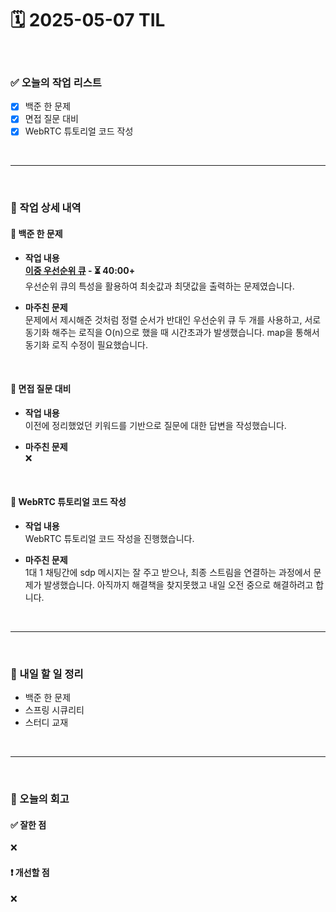 # 🗓️ 2025-05-07 TIL

<br>

### ✅ 오늘의 작업 리스트  
- [x] 백준 한 문제
- [x] 면접 질문 대비  
- [x] WebRTC 튜토리얼 코드 작성

<br>

---

<br>

### 📌 작업 상세 내역  

#### 🔹 백준 한 문제
- **작업 내용**<br>
**[이중 우선순위 큐](https://www.acmicpc.net/problem/7662) - ⏳ 40:00+**<br>
우선순위 큐의 특성을 활용하여 최솟값과 최댓값을 출력하는 문제였습니다.

- **마주친 문제**<br>
문제에서 제시해준 것처럼 정렬 순서가 반대인 우선순위 큐 두 개를 사용하고, 서로 동기화 해주는 로직을 O(n)으로 했을 때 시간초과가 발생했습니다. map을 통해서 동기화 로직 수정이 필요했습니다.

<br>

#### 🔹 면접 질문 대비  
- **작업 내용**<br>
이전에 정리했었던 키워드를 기반으로 질문에 대한 답변을 작성했습니다.

- **마주친 문제**<br>
❌

<br>

#### 🔹 WebRTC 튜토리얼 코드 작성
- **작업 내용**<br>
WebRTC 튜토리얼 코드 작성을 진행했습니다.

- **마주친 문제**<br>
1대 1 채팅간에 sdp 메시지는 잘 주고 받으나, 최종 스트림을 연결하는 과정에서 문제가 발생했습니다. 아직까지 해결책을 찾지못했고 내일 오전 중으로 해결하려고 합니다.

<br>

---

<br>

### 🚀 내일 할 일 정리  

- 백준 한 문제
- 스프링 시큐리티
- 스터디 교재

<br>

---

<br>

### 🧐 오늘의 회고  

#### ✅ 잘한 점
❌

#### ❗ 개선할 점
❌



<br><br><br>